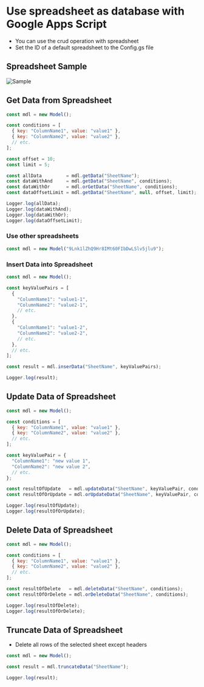 # Use spreadsheet as database with Google Apps Script
- You can use the crud operation with spreadsheet
- Set the ID of a default spreadsheet to the Config.gs file

## Spreadsheet Sample
![Sample](img-sample-spreadsheet.png)

## Get Data from Spreadsheet

```javascript
const mdl = new Model();

const conditions = [
  { key: "ColumnName1", value: "value1" },
  { key: "ColumnName2", value: "value2" },
  // etc.
];

const offset = 10;
const limit = 5;

const allData         = mdl.getData("SheetName");
const dataWithAnd     = mdl.getData("SheetName", conditions);
const dataWithOr      = mdl.orGetData("SheetName", conditions);
const dataOffsetLimit = mdl.getData("SheetName", null, offset, limit);

Logger.log(allData);
Logger.log(dataWithAnd);
Logger.log(dataWithOr);
Logger.log(dataOffsetLimit);
```

### Use other spreadsheets

```javascript
const mdl = new Model("9Lnk1lZhQ9Hr8IMt60FIbDwLSlv5jlu9");
```

### Insert Data into Spreadsheet

```javascript
const mdl = new Model();

const keyValuePairs = [
  {
    "ColumnName1": "value1-1",
    "ColumnName2": "value2-1",
    // etc.
  },
  {
    "ColumnName1": "value1-2",
    "ColumnName2": "value2-2",
    // etc.
  },
  // etc.
];

const result = mdl.inserData("SheetName", keyValuePairs);

Logger.log(result);
```

## Update Data of Spreadsheet

```javascript
const mdl = new Model();

const conditions = [
  { key: "ColumnName1", value: "value1" },
  { key: "ColumnName2", value: "value2" },
  // etc.
];

const keyValuePair = {
  "ColumnName1": "new value 1",
  "ColumnName2": "new value 2",
  // etc.
};

const resultOfUpdate   = mdl.updateData("SheetName", keyValuePair, conditions);
const resultOfOrUpdate = mdl.orUpdateData("SheetName", keyValuePair, conditions);

Logger.log(resultOfUpdate);
Logger.log(resultOfOrUpdate);
```

## Delete Data of Spreadsheet

```javascript
const mdl = new Model();

const conditions = [
  { key: "ColumnName1", value: "value1" },
  { key: "ColumnName2", value: "value2" },
  // etc.
];

const resultOfDelete   = mdl.deleteData("SheetName", conditions);
const resultOfOrDelete = mdl.orDeleteData("SheetName", conditions);

Logger.log(resultOfDelete);
Logger.log(resultOfOrDelete);
```

## Truncate Data of Spreadsheet
- Delete all rows of the selected sheet except headers

```javascript
const mdl = new Model();

const result = mdl.truncateData("SheetName");

Logger.log(result);
```